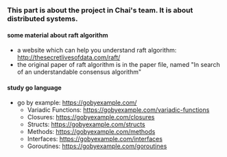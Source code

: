 ### This part is about the project in Chai's team. It is about distributed systems.

#### some material about raft algorithm
- a website which can help you understand raft algorithm: http://thesecretlivesofdata.com/raft/
- the original paper of raft algorithm is in the paper file, named "In search of an understandable consensus algorithm"
#### study go language
-  go by example: https://gobyexample.com/
	- Variadic Functions: https://gobyexample.com/variadic-functions
	- Closures: https://gobyexample.com/closures
	- Structs: https://gobyexample.com/structs
	- Methods: https://gobyexample.com/methods
	- Interfaces: https://gobyexample.com/interfaces
	- Goroutines: https://gobyexample.com/goroutines